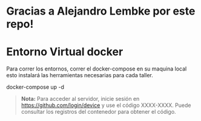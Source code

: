 # Gracias a Alejandro Lembke por este repo!

# Entorno Virtual docker

Para correr los entornos, correr el docker-compose en su maquina local esto instalará las herramientas necesarias para cada taller.

docker-compose up -d

> **Nota:** Para acceder al servidor, inicie sesión en https://github.com/login/device⁠ y use el código XXXX-XXXX. Puede consultar los registros del contenedor para obtener el código.